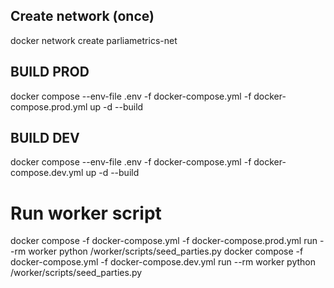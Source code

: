 ## Create network (once)
docker network create parliametrics-net

## BUILD PROD
docker compose --env-file .env -f docker-compose.yml -f docker-compose.prod.yml up -d --build


## BUILD DEV
docker compose --env-file .env -f docker-compose.yml -f docker-compose.dev.yml up -d --build

# Run worker script
docker compose -f docker-compose.yml -f docker-compose.prod.yml run --rm worker python /worker/scripts/seed_parties.py
docker compose -f docker-compose.yml -f docker-compose.dev.yml run --rm worker python /worker/scripts/seed_parties.py